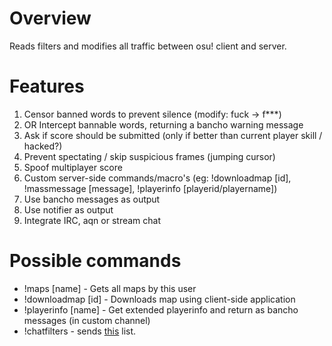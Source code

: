 # Overview
Reads filters and modifies all traffic between osu! client and server.

# Features
1. Censor banned words to prevent silence (modify: fuck -> f***)
1. OR Intercept bannable words, returning a bancho warning message
1. Ask if score should be submitted (only if better than current player skill / hacked?)
1. Prevent spectating / skip suspicious frames (jumping cursor)
1. Spoof multiplayer score
1. Custom server-side commands/macro's (eg: !downloadmap [id], !massmessage [message], !playerinfo [playerid/playername])
1. Use bancho messages as output
1. Use notifier as output
1. Integrate IRC, aqn or stream chat


# Possible commands
* !maps [name] - Gets all maps by this user
* !downloadmap [id] - Downloads map using client-side application
* !playerinfo [name] - Get extended playerinfo and return as bancho messages (in custom channel)
* !chatfilters - sends [this](https://gist.github.com/shavitush/798987e2fe32225b9125) list.
